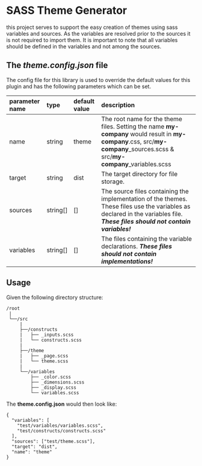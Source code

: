 # SASS Theme Generator
this project serves to support the easy creation of themes using sass variables and sources. As the variables are 
resolved prior to the sources it is not required to import them. It is important to note that all variables should be
defined in the variables and not among the sources.

## The *theme.config.json* file
The config file for this library is used to override the default values for this plugin and has the following parameters
which can be set.

| parameter name | type | default value | description |
|:-------------- |:---- |:------------- |:----------- |
| name | string | theme | The root name for the theme files. Setting the name **my-company** would result in **my-company**.css, src/**my-company**_sources.scss & src/**my-company**_variables.scss |
| target | string | dist | The target directory for file storage. |
| sources | string[] | [] | The source files containing the implementation of the themes. These files use the variables as declared in the variables file. ***These files should not contain variables!*** |
| variables | string[] | [] | The files containing the variable declarations. ***These files should not contain implementations!*** |

## Usage

Given the following directory structure:
```
/root
 |
 └──/src
     |
     ├──/constructs
     |   ├── _inputs.scss
     |   └── constructs.scss
     |
     ├──/theme
     |   ├── _page.scss
     |   └── theme.scss
     |
     └──/variables
         ├── _color.scss
         ├── _dimensions.scss
         ├── _display.scss
         └── variables.scss

```

The **theme.config.json** would then look like:
```
{
  "variables": [
    "test/variables/variables.scss",
    "test/constructs/constructs.scss"
  ],
  "sources": ["test/theme.scss"],
  "target": "dist",
  "name": "theme"
}
```